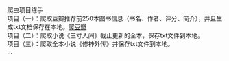爬虫项目练手<br>
项目（一）：爬取豆瓣推荐前250本图书信息（书名、作者、评分、简介），并且生成txt文档保存在本地。[爬豆瓣](https://github.com/DarkGentleman/SpiderGame/blob/master/%E7%88%AC%E5%8F%96%E8%B1%86%E7%93%A3%E6%8E%A8%E8%8D%90%E7%9A%84%E5%A5%BD%E4%B9%A6%E4%BF%A1%E6%81%AF.py)<br>
项目（二）：爬取小说《三寸人间》截止更新的全本，保存txt文件到本地。<br>
项目（三）：爬取全本小说《修神外传》并保存txt文件到本地。<br>
...
